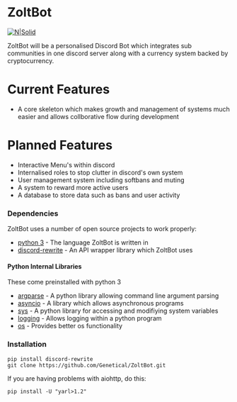 # ZoltBot

[![N|Solid](https://i.imgur.com/XYYjfuN.png)](https://zolts.ga)

ZoltBot will be a personalised Discord Bot which integrates sub communities in one discord server along with a currency system backed by cryptocurrency.

# Current Features

  - A core skeleton which makes growth and management of systems much easier and allows collborative flow during development

# Planned Features

  - Interactive Menu's within discord
  - Internalised roles to stop clutter in discord's own system
  - User management system including softbans and muting
  - A system to reward more active users
  - A database to store data such as bans and user activity

### Dependencies

ZoltBot uses a number of open source projects to work properly:

* [python 3](https://www.python.org/) - The language ZoltBot is written in
* [discord-rewrite](https://github.com/Rapptz/discord.py/tree/rewrite) - An API wrapper library which ZoltBot uses

#### Python  Internal Libraries
These come preinstalled with python 3
* [argparse](https://docs.python.org/3/library/argparse.html) - A python library allowing command line argument parsing
* [asyncio](https://docs.python.org/3/library/asyncio.html) -  A library which allows asynchronous programs
* [sys](https://docs.python.org/3/library/sys.html) - A python library for accessing and modifiying system variables
* [logging](https://docs.python.org/3/library/logging.html) - Allows logging within a python program
* [os](https://docs.python.org/3/library/os.html) - Provides better os functionality


### Installation

```git
pip install discord-rewrite
git clone https://github.com/Genetical/ZoltBot.git
```

If you are having problems with aiohttp, do this:
```
pip install -U "yarl>1.2"
```
